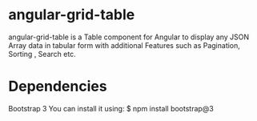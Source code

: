 # angular-grid-table
angular-grid-table is a Table component for Angular to display any JSON Array data in tabular form with additional Features such as Pagination, Sorting , Search etc.


# Dependencies

Bootstrap 3
You can install it using:
$ npm install bootstrap@3





